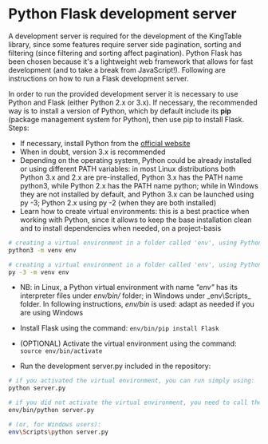 # Python Flask development server
A development server is required for the development of the KingTable library, since some features require server side pagination, sorting and filtering (since filtering and sorting affect pagination). Python Flask has been chosen because it's a lightweight web framework that allows for fast development (and to take a break from JavaScript!).
Following are instructions on how to run a Flask development server.

In order to run the provided development server it is necessary to use Python and Flask (either Python 2.x or 3.x).
If necessary, the recommended way is to install a version of Python, which by default include its **pip** (package management system for Python), then use pip to install Flask.
Steps:

* If necessary, install Python from the [official website](https://www.python.org/downloads/)
* When in doubt, version 3.x is recommended
* Depending on the operating system, Python could be already installed or using different PATH variables: in most Linux distributions both Python 3.x and 2.x are pre-installed, Python 3.x has the PATH name python3, while Python 2.x has the PATH name python; while in Windows they are not installed by default, and Python 3.x can be launched using py -3; Python 2.x using py -2 (when they are both installed)
* Learn how to create virtual environments: this is a best practice when working with Python, since it allows to keep the base installation clean and to install dependencies when needed, on a project-basis
```bash
# creating a virtual environment in a folder called 'env', using Python 3.x in Ubuntu:
python3 -m venv env

# creating a virtual environment in a folder called 'env', using Python 3.x in Windows:
py -3 -m venv env
```
* NB: in Linux, a Python virtual environment with name _"env"_ has its interpreter files under _env/bin/_ folder; in Windows under _env\Scripts\_ folder. In following instructions, _env/bin_ is used: adapt as needed if you are using Windows
* Install Flask using the command: `env/bin/pip install Flask`
* (OPTIONAL) Activate the virtual environment using the command: `source env/bin/activate`

* Run the development server.py included in the repository:
```bash
# if you activated the virtual environment, you can run simply using:
python server.py

# if you did not activate the virtual environment, you need to call the right Python executable:
env/bin/python server.py

# (or, for Windows users):
env\Scripts\python server.py
```
